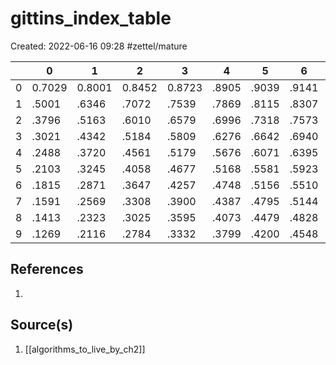 # gittins_index_table
Created: 2022-06-16 09:28
#zettel/mature

|     | 0      | 1      | 2      | 3      | 4     | 5     | 6     | 7     | 8     | 9     |
| --- | ------ | ------ | ------ | ------ | ----- | ----- | ----- | ----- | ----- | ----- |
| 0   | 0.7029 | 0.8001 | 0.8452 | 0.8723 | .8905 | .9039 | .9141 | .9221 | .9287 | .9342 |
| 1   | .5001  | .6346  | .7072  | .7539  | .7869 | .8115 | .8307 | .8461 | .8588 | .8695 |
| 2   | .3796  | .5163  | .6010  | .6579  | .6996 | .7318 | .7573 | .7782 | .7956 | .8103 |
| 3   | .3021  | .4342  | .5184  | .5809  | .6276 | .6642 | .6940 | .7187 | .7396 | .7573 |
| 4   | .2488  | .3720  | .4561  | .5179  | .5676 | .6071 | .6395 | .6666 | .6899 | .7101 |
| 5   | .2103  | .3245  | .4058  | .4677  | .5168 | .5581 | .5923 | .6212 | .6461 | .6677 |
| 6   | .1815  | .2871  | .3647  | .4257  | .4748 | .5156 | .5510 | .5811 | .6071 | .6300 |
| 7   | .1591  | .2569  | .3308  | .3900  | .4387 | .4795 | .5144 | .5454 | .5723 | .5960 |
| 8   | .1413  | .2323  | .3025  | .3595  | .4073 | .4479 | .4828 | .5134 | .5409 | .5652 |
| 9   | .1269  | .2116  | .2784  | .3332  | .3799 | .4200 | .4548 | .4853 | .5125 | .5373      |

## References
1.

## Source(s)
1. [[algorithms_to_live_by_ch2]]